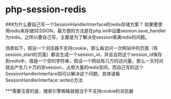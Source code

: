 # php-session-redis
###为什么要自己写一个SessionHandlerInterface的redis存储方案？
如果要使用redis来存储SESSION，最方便的方法是在php.ini中设置session.save_handler为redis。之所以要自己写，主要是为了解决空session填满redis的问题。

场景如下，假设一个浏览器不支持cookie，那么每访问一次网站中的页面（有session_start的页面）都会生成一个session_id，并且会将这个session_id保存到redis中，值是一个空的字符串，假设一个网站有几万的访问量，那么一天时间就会产生几十万的空session，占用大量的redis空间，而自己写的这个SessionHandlerInterface则可以解决这个问题，具体请看SessionHandlerInterface::write()方法

***需要注意的是，搜索引擎蜘蛛就相当于不支持cookie的浏览器
